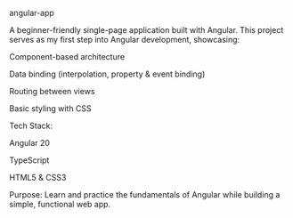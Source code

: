 angular-app

A beginner-friendly single-page application built with Angular.
This project serves as my first step into Angular development, showcasing:

Component-based architecture

Data binding (interpolation, property & event binding)

Routing between views

Basic styling with CSS

Tech Stack:

Angular 20

TypeScript

HTML5 & CSS3

Purpose:
Learn and practice the fundamentals of Angular while building a simple, functional web app.
